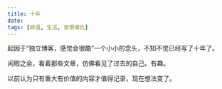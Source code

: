```yaml
---
title: 十年
date: 
tags: [碎语, 生活, 爱恨情仇]
---
```


起因于“独立博客，感觉会很酷”一个小小的念头，不知不觉已经写了十年了。

闲暇之余，看着那些文章，仿佛看见了过去的自己。有趣。

以前认为只有重大有价值的内容才值得记录，现在想法变了。
